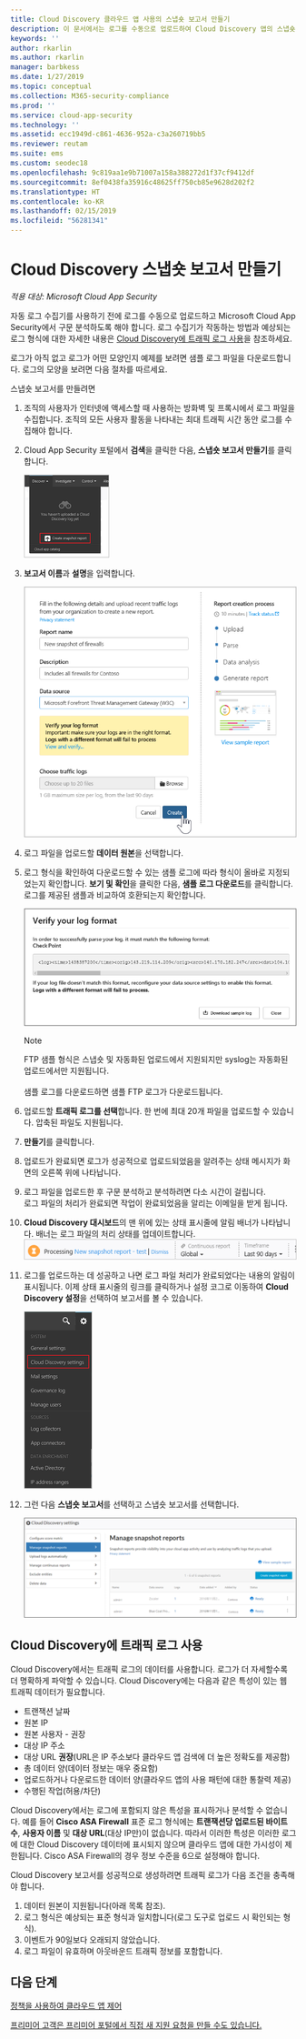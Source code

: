```yaml
---
title: Cloud Discovery 클라우드 앱 사용의 스냅숏 보고서 만들기
description: 이 문서에서는 로그를 수동으로 업로드하여 Cloud Discovery 앱의 스냅숏 보고서를 만드는 방법에 대한 정보를 제공합니다.
keywords: ''
author: rkarlin
ms.author: rkarlin
manager: barbkess
ms.date: 1/27/2019
ms.topic: conceptual
ms.collection: M365-security-compliance
ms.prod: ''
ms.service: cloud-app-security
ms.technology: ''
ms.assetid: ecc1949d-c861-4636-952a-c3a260719bb5
ms.reviewer: reutam
ms.suite: ems
ms.custom: seodec18
ms.openlocfilehash: 9c819aa1e9b71007a158a388272d1f37cf9412df
ms.sourcegitcommit: 8ef0438fa35916c48625ff750cb85e9628d202f2
ms.translationtype: HT
ms.contentlocale: ko-KR
ms.lasthandoff: 02/15/2019
ms.locfileid: "56281341"
---
```

# <a name="create-snapshot-cloud-discovery-reports"></a>Cloud Discovery 스냅숏 보고서 만들기

*적용 대상: Microsoft Cloud App Security*

자동 로그 수집기를 사용하기 전에 로그를 수동으로 업로드하고 Microsoft Cloud App Security에서 구문 분석하도록 해야 합니다. 로그 수집기가 작동하는 방법과 예상되는 로그 형식에 대한 자세한 내용은 [Cloud Discovery에 트래픽 로그 사용](#log-format)을 참조하세요.

로그가 아직 없고 로그가 어떤 모양인지 예제를 보려면 샘플 로그 파일을 다운로드합니다. 로그의 모양을 보려면 다음 절차를 따르세요.


스냅숏 보고서를 만들려면
  
1. 조직의 사용자가 인터넷에 액세스할 때 사용하는 방화벽 및 프록시에서 로그 파일을 수집합니다. 조직의 모든 사용자 활동을 나타내는 최대 트래픽 시간 동안 로그를 수집해야 합니다.  
  
2. Cloud App Security 포털에서 **검색**을 클릭한 다음, **스냅숏 보고서 만들기**를 클릭합니다.  
  
   ![새 스냅숏 보고서 만들기](./media/create-new-snapshot-report.png)
     
3. **보고서 이름**과 **설명**을 입력합니다.
  
    ![새 스냅숏 보고서](./media/new-snapshot-report.png) 

4. 로그 파일을 업로드할 **데이터 원본**을 선택합니다.  
  
5. 로그 형식을 확인하여 다운로드할 수 있는 샘플 로그에 따라 형식이 올바로 지정되었는지 확인합니다. **보기 및 확인**을 클릭한 다음, **샘플 로그 다운로드**를 클릭합니다. 로그를 제공된 샘플과 비교하여 호환되는지 확인합니다. 

   ![로그 형식 확인](./media/cloud-discovery-snapshot-verify.png)  

   > [!NOTE]
   > FTP 샘플 형식은 스냅숏 및 자동화된 업로드에서 지원되지만 syslog는 자동화된 업로드에서만 지원됩니다.<br></br>
   샘플 로그를 다운로드하면 샘플 FTP 로그가 다운로드됩니다.


6. 업로드할 **트래픽 로그를 선택**합니다. 한 번에 최대 20개 파일을 업로드할 수 있습니다. 압축된 파일도 지원됩니다.  
  
7. **만들기**를 클릭합니다.  

8. 업로드가 완료되면 로그가 성공적으로 업로드되었음을 알려주는 상태 메시지가 화면의 오른쪽 위에 나타납니다.  
  
9. 로그 파일을 업로드한 후 구문 분석하고 분석하려면 다소 시간이 걸립니다.  
   로그 파일의 처리가 완료되면 작업이 완료되었음을 알리는 이메일을 받게 됩니다. 
  
10. **Cloud Discovery 대시보드**의 맨 위에 있는 상태 표시줄에 알림 배너가 나타납니다. 배너는 로그 파일의 처리 상태를 업데이트합니다.  
    ![로그 파일 처리 메뉴 모음](./media/processing-log-file-menu-bar.png) 
   
11. 로그를 업로드하는 데 성공하고 나면 로그 파일 처리가 완료되었다는 내용의 알림이 표시됩니다. 이제 상태 표시줄의 링크를 클릭하거나 설정 코그로 이동하여 **Cloud Discovery 설정**을 선택하여 보고서를 볼 수 있습니다.   
  
     ![Discovery 설정 탭](./media/discovery-settings-tab.png)
12. 그런 다음 **스냅숏 보고서**를 선택하고 스냅숏 보고서를 선택합니다.
 
     ![스냅숏 보고서 관리](./media/snapshot-report-managment.png)

  
## Cloud Discovery에 트래픽 로그 사용 <a name="log-format"></a>
Cloud Discovery에서는 트래픽 로그의 데이터를 사용합니다. 로그가 더 자세할수록 더 명확하게 파악할 수 있습니다. Cloud Discovery에는 다음과 같은 특성이 있는 웹 트래픽 데이터가 필요합니다.
- 트랜잭션 날짜
- 원본 IP
- 원본 사용자 - 권장
- 대상 IP 주소
- 대상 URL **권장**(URL은 IP 주소보다 클라우드 앱 검색에 더 높은 정확도를 제공함)
- 총 데이터 양(데이터 정보는 매우 중요함)
- 업로드하거나 다운로드한 데이터 양(클라우드 앱의 사용 패턴에 대한 통찰력 제공)
- 수행된 작업(허용/차단)

Cloud Discovery에서는 로그에 포함되지 않은 특성을 표시하거나 분석할 수 없습니다.
예를 들어 **Cisco ASA Firewall** 표준 로그 형식에는 **트랜잭션당 업로드된 바이트 수**, **사용자 이름** 및 **대상 URL**(대상 IP만)이 없습니다.
따라서 이러한 특성은 이러한 로그에 대한 Cloud Discovery 데이터에 표시되지 않으며 클라우드 앱에 대한 가시성이 제한됩니다. Cisco ASA Firewall의 경우 정보 수준을 6으로 설정해야 합니다. 


Cloud Discovery 보고서를 성공적으로 생성하려면 트래픽 로그가 다음 조건을 충족해야 합니다.
1. 데이터 원본이 지원됩니다(아래 목록 참조).
2. 로그 형식은 예상되는 표준 형식과 일치합니다(로그 도구로 업로드 시 확인되는 형식).
3. 이벤트가 90일보다 오래되지 않았습니다.
4. 로그 파일이 유효하며 아웃바운드 트래픽 정보를 포함합니다.


 
## <a name="next-steps"></a>다음 단계  
[정책을 사용하여 클라우드 앱 제어](control-cloud-apps-with-policies.md)   

[프리미어 고객은 프리미어 포털에서 직접 새 지원 요청을 만들 수도 있습니다.](https://premier.microsoft.com/)  
    
      
  
